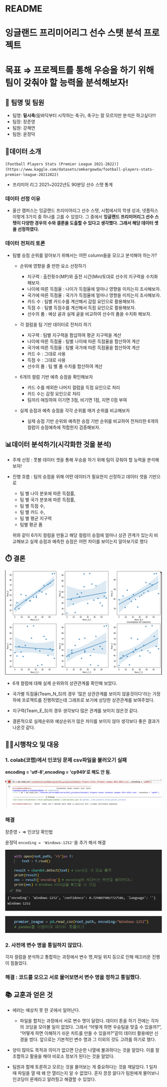 # README

# 잉글랜드 프리미어리그 선수 스탯 분석 프로젝트

# 목표 ⇒ 프로젝트를 통해 우승을 하기 위해 팀이 갖춰야 할 능력을 분석해보자!

## 👭 팀명 및 팀원

- 팀명: **밑시축**(밑바닥부터 시작하는 축구), 축구는 잘 모르지만 분석은 하고싶다!!!
- 팀장:  장준영
- 팀원:  강채연
- 팀원:  윤정덕

## 💁데이터 소개

 `[Football Players Stats (Premier League 2021-2022)](https://www.kaggle.com/datasets/omkargowda/football-players-stats-premier-league-20212022)`

- 프리미어 리그 2021~2022년도 90분당 선수 스탯 통계

### 데이터 선정 이유

- 울산 캠퍼스는 잉글랜드 프리미어리그 선수 스탯, 시험에서의 학생 성과, 넷플릭스 이렇게 3가지 중 하나를 고를 수 있었다. 그 중에서 **잉글랜드 프리미어리그 선수 스탯이 다양한 경우의 수와 결론을 도출할 수 있다고 생각했다. 그래서 해당 데이터 셋을 선정하였다.**

### 데이터 전처리 토론

- 팀별 승점 순위를 알아보기 위해서는 어떤 column들을 모으고 분석해야 하는가?
    - 순위에 영향을 줄 만한 요소 선정하기
        - 지구력 : 출전횟수(MP)와 출전 시간(Min)토대로 선수의 지구력을 수치화 해보자.
        - 나이에 따른 득점율 : 나이가 득점율에 얼마나 영향을 미치는지 조사해보자.
        - 국가에 따른 득점율 : 국가가 득점율에 얼마나 영향을 미치는지 조사해보자.
        - 카드 수 : 팀별 카드수를 계산해서 감점 요인으로 활용해보자.
        - 득점 수 : 팀별 득점수를 계산해서 득점 요인으로 활용해보자.
        - 선수의 폼 : 예상 골과 실제 골을 비교하여 선수의 폼을 수치화 해보자.
    
    - 각 컬럼을 팀 기반 데이터로 전처리 하기
        - 지구력 : 팀별 지구력을 함삽하여 평균 지구력을 계산
        - 나이에 따른 득점율 : 팀별 나이에 따른 득점율을 합산하여 계산
        - 국가에 따른 득점율 : 팀별 국가에 따른 득점율을 합산하여 계산
        - 카드 수 : 그대로 사용
        - 득점 수  : 그대로 사용
        - 선수의 폼 : 팀 별 폼 수치를 합산하여 계산
    
    - 6개의 컬럼 기반 예측 승점을 확인해보자
        - 카드 수를 제외한 나머지 컬럼을 득점 요인으로 처리
        - 카드 수는 감정 요인으로 처리
        - 팀끼리 매칭하여 이기면 3점, 비기면 1점, 지면 0점 부여
        
    - 실제 승점과 예측 승점을 각각 순위를 매겨 순위를 비교해보자
        - 실제 승점 기반 순위와 예측한 승점 기반 순위를 비교하여 전처리한 6개의 컬럼이 승점예측에 적합한지 검증해보자.

## 📊데이터 분석하기(시각화한 것을 분석)

- 주제 선정 : 풋볼 데이터 셋을 통해 우승을 하기 위해 팀이 갖춰야 할 능력을 분석해보자!
- 진행 흐름  : 팀의 승점을 위해 어떤 데이터가 필요한지 선정하고 데이터 셋을 기반으로
    - 팀 별 나이 분포에 따른 득점률,
    - 팀 별 국가 분포에 따른 득점률,
    - 팀 별 득점 수,
    - 팀 별 카드 수,
    - 팀 별 평균 지구력
    - 팀별 평균 폼
    
    위와 같이 6가지 컬럼을 만들고 해당 컬럼이 승점에 얼마나 상관 관계가 있는지 비교해보고 실제 승점과 예측한 승점은 어떤 차이를 보이는지 알아보기로 했다
    

## ****⏱️**** 결론
![캡처4.png](캡처4.PNG)

- 6개 컬럼에 대해 실제 순위와의 상관관계를 확인해 보았다.

- 국가별 득점율(Team_N_S)의 경우 '많은 상관관계를 보이지 않을것이다'라는 가정하에 프로젝트를 진행하였는데 그래프로 보기에 상당한 상관관계를 보여주었다.

- 지구력(Team_E_S)의 경우 생각보다 많은 관계를 보이지 않은것 같다.

- 결론적으로 실제순위와 예상순위가 많은 차이를 보이지 않아 생각보다 좋은 결과가 나온것 같다.

## 🧑‍🔬시행착오 및 대응

### 1.  colab(코랩)에서 인코딩 문제 **csv파일을 불러오기 실패**

**encoding = 'utf-8',encoding = 'cp949'로 해도 안 됨.**

![캡처2.png](캡처2.PNG)

### 해결

장준영 ‣ ⇒ 인코딩 확인법

윤정덕 `encoding = 'Windows-1252'`을 추가 해서 해결

![캡처.PNG](캡처.PNG)

![1.PNG](1.PNG)

### 2. 사전에 변수 명을 통일하지 않았다.

각자 컬럼을 분석하고 통합하는 과정에서 변수 명,파일 위치 등으로 인해 매끄러운 진행이 힘들었다.

### 해결 : 코드를 모으고 서로 물어보면서 변수 명을 정하고 통일했다.

## 📚 교훈과 얻은 것

- 에러는 예상치 못 한 곳에서 일어난다.
    - 파일을 합치는 과정에서 서로 변수 명이 달랐다.  데이터 톤을 하기 전에는 각자의 코딩을 모아볼 일이 없었다. 그래서 “어떻게 하면 우승팀을 맞출 수 있을까?”, “어떻게 하면 이해하기 쉬운 차트를 만들 수 있을까?”같이 데이터 활용에만 신경을 썼다.  앞으로는 기본적인 변수 명과 그 이외의 것도 고려를 하기로 했다.

- 양이 많아도 목적과 의미가 없으면 단순한 나열에 불과하다는 것을 알았다. 이를 잘 조합하고 활용을 해야 비로소 정보가 된다는 것을 알았다.

- 팀원과 함께 토론하고 모르는 것을 물어보는 게 중요하다는 것을 깨달았다. 1 일차 때 파일을 열 때 왜 안 열리는지 알 수 없었다. 혼자 끙끙 앓다가 팀원에게 물어보니 인코딩이 문제라고 알려줬고 해결할 수 있었다.
